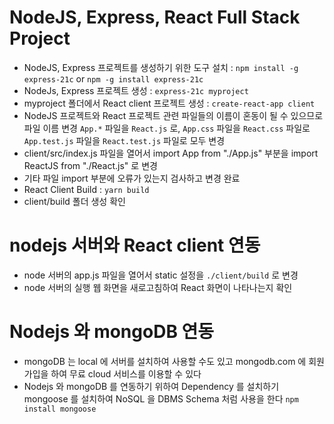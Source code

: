 # NodeJS, Express, React Full Stack Project

- NodeJS, Express 프로젝트를 생성하기 위한 도구 설치 : `npm install -g express-21c` or `npm -g install express-21c`
- NodeJs, Express 프로젝트 생성 : `express-21c myproject`
- myproject 폴더에서 React client 프로젝트 생성 : `create-react-app client`
- NodeJS 프로젝트와 React 프로젝트 관련 파일들의 이름이 혼동이 될 수 있으므로 파일 이름 변경 `App.*` 파일을 `React.js` 로, `App.css` 파일을 `React.css` 파일로 `App.test.js` 파일을 `React.test.js` 파일로 모두 변경
- client/src/index.js 파일을 열어서 import App from "./App.js" 부분을 import ReactJS from "./React.js" 로 변경
- 기타 파일 import 부분에 오류가 있는지 검사하고 변경 완료
- React Client Build : `yarn build`
- client/build 폴더 생성 확인

# nodejs 서버와 React client 연동

- node 서버의 app.js 파일을 열어서 static 설정을 `./client/build` 로 변경
- node 서버의 실행 웹 화면을 새로고침하여 React 화면이 나타나는지 확인

# Nodejs 와 mongoDB 연동

- mongoDB 는 local 에 서버를 설치하여 사용할 수도 있고 mongodb.com 에 회원가입을 하여 무료 cloud 서비스를 이용할 수 있다
- Nodejs 와 mongoDB 를 연동하기 위하여 Dependency 를 설치하기 mongoose 를 설치하여 NoSQL 을 DBMS Schema 처럼 사용을 한다
  `npm install mongoose`
